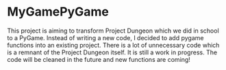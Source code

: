 # MyGamePyGame

This project is aiming to transform Project Dungeon which we did in school to a PyGame.
Instead of writing a new code, I decided to add pygame functions into an existing project.
There is a lot of unnecessary code which is a remnant of the Project Dungeon itself.
It is still a work in progress.
The code will be cleaned in the future and new functions are coming!
